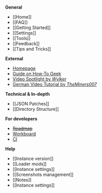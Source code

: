 **General**

* [[Home]]
* [[FAQ]]
* [[Getting Started]]
* [[Settings]]
* [[Tools]]
* [[Feedback]]
* [[Tips and Tricks]]

**External**

* [Homepage](http://multimc.org)
* [Guide on How-To Geek](http://www.howtogeek.com/202661/how-to-manage-minecraft-instances-and-mods-with-multimc/)
* [Video Spotlight by _Wylker_](https://www.youtube.com/watch?v=d71DAFlHOXg)
* [German Video Tutorial by _TheMiners007_](https://www.youtube.com/watch?v=aL53SpXCddw)

**Technical & In-depth**

* [[JSON Patches]]
* [[Directory Structure]]

**For developers**

* ~~[Roadmap](https://www.pivotaltracker.com/s/projects/869353)~~
* [Workboard](https://waffle.io/multimc/multimc5)
* [CI](http://ci.multimc.org/)

**Help**
* [[Instance version]]
* [[Loader mods]]
* [[Instance settings]]
* [[Screenshots management]]
* [[Notes]]
* [[Instance settings]]